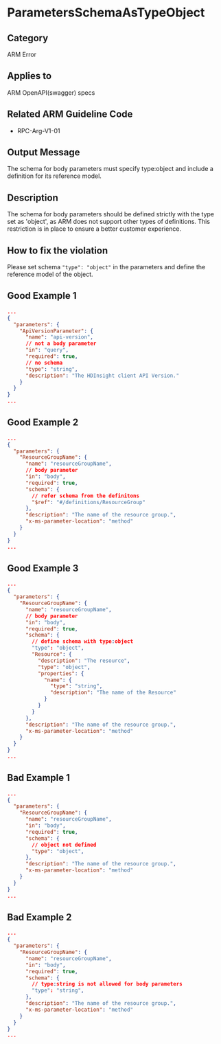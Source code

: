 # ParametersSchemaAsTypeObject

## Category

ARM Error

## Applies to

ARM OpenAPI(swagger) specs

## Related ARM Guideline Code

- RPC-Arg-V1-01

## Output Message

The schema for body parameters must specify type:object and include a definition for its reference model.

## Description

The schema for body parameters should be defined strictly with the type set as 'object', as ARM does not support other types of definitions. This restriction is in place to ensure a better customer experience.

## How to fix the violation

Please set schema `"type": "object"` in the parameters and define the reference model of the object.

## Good Example 1

```json
...
{
  "parameters": {
    "ApiVersionParameter": {
      "name": "api-version",
      // not a body parameter
      "in": "query",
      "required": true,
      // no schema
      "type": "string",
      "description": "The HDInsight client API Version."
    }
  }
}
...
```

## Good Example 2

```json
...
{
  "parameters": {
    "ResourceGroupName": {
      "name": "resourceGroupName",
      // body parameter
      "in": "body",
      "required": true,
      "schema": {
        // refer schema from the definitons
        "$ref": "#/definitions/ResourceGroup"
      },
      "description": "The name of the resource group.",
      "x-ms-parameter-location": "method"
    }
  }
}
...
```

## Good Example 3

```json
...
{
  "parameters": {
    "ResourceGroupName": {
      "name": "resourceGroupName",
      // body parameter
      "in": "body",
      "required": true,
      "schema": {
        // define schema with type:object
        "type": "object",
        "Resource": {
          "description": "The resource",
          "type": "object",
          "properties": {
            "name": {
              "type": "string",
              "description": "The name of the Resource"
            }
          }
        }
      },
      "description": "The name of the resource group.",
      "x-ms-parameter-location": "method"
    }
  }
}
...
```

## Bad Example 1

```json
...
{
  "parameters": {
    "ResourceGroupName": {
      "name": "resourceGroupName",
      "in": "body",
      "required": true,
      "schema": {
        // object not defined
        "type": "object",
      },
      "description": "The name of the resource group.",
      "x-ms-parameter-location": "method"
    }
  }
}
...
```

## Bad Example 2

```json
...
{
  "parameters": {
    "ResourceGroupName": {
      "name": "resourceGroupName",
      "in": "body",
      "required": true,
      "schema": {
        // type:string is not allowed for body parameters
        "type": "string",
      },
      "description": "The name of the resource group.",
      "x-ms-parameter-location": "method"
    }
  }
}
...
```
